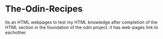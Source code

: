 # The-Odin-Recipes
Its an HTML webpages to test my HTML knowledge after completion of the HTML section in the foundation of the odin project.
it has web-pages link to eachother.
